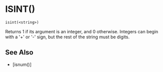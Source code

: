 # ISINT()
`isint(<string>)`

  Returns 1 if its argument is an integer, and 0 otherwise. Integers can begin with a '+' or '-' sign, but the rest of the string must be digits.


## See Also
- [isnum()]

